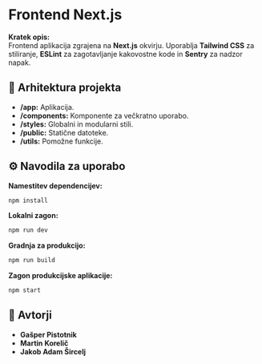 
# Frontend Next.js

**Kratek opis:**  
Frontend aplikacija zgrajena na **Next.js** okvirju. Uporablja **Tailwind CSS** za stiliranje, **ESLint** za zagotavljanje kakovostne kode in **Sentry** za nadzor napak.

## 📁 Arhitektura projekta  
- **/app:** Aplikacija.  
- **/components:** Komponente za večkratno uporabo.  
- **/styles:** Globalni in modularni stili.  
- **/public:** Statične datoteke.  
- **/utils:** Pomožne funkcije.  

## ⚙️ Navodila za uporabo  
**Namestitev dependencijev:**  
```bash
npm install
```

**Lokalni zagon:**  
```bash
npm run dev
```

**Gradnja za produkcijo:**  
```bash
npm run build
```

**Zagon produkcijske aplikacije:**  
```bash
npm start
```

## 👥 Avtorji  
- **Gašper Pistotnik**  
- **Martin Korelič**  
- **Jakob Adam Šircelj**